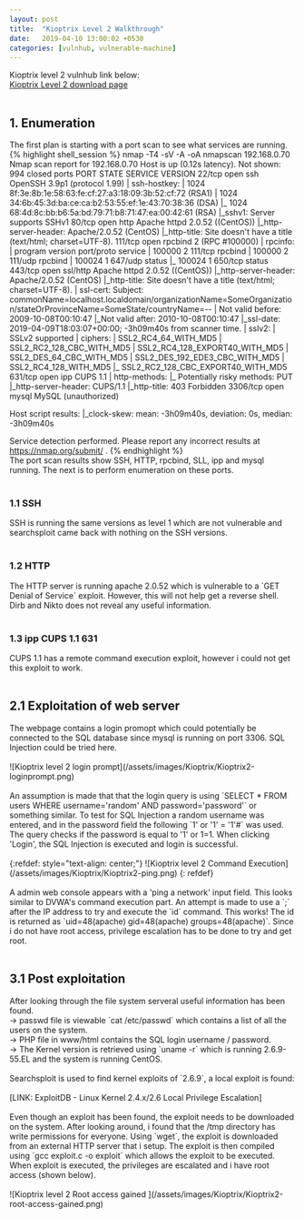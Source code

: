 ```yaml
---
layout: post
title:  "Kioptrix Level 2 Walkthrough"
date:   2019-04-10 13:00:02 +0530
categories: [vulnhub, vulnerable-machine]
---
```

Kioptrix level 2 vulnhub link below: <br>
[Kioptrix Level 2 download page]
<br><br>
<h2>1. Enumeration</h2>
The first plan is starting with a port scan to see what services are running.
{% highlight shell_session %}
nmap -T4 -sV -A -oA nmapscan 192.168.0.70
Nmap scan report for 192.168.0.70
Host is up (0.12s latency).
Not shown: 994 closed ports
PORT     STATE SERVICE  VERSION
22/tcp   open  ssh      OpenSSH 3.9p1 (protocol 1.99)
| ssh-hostkey:
|   1024 8f:3e:8b:1e:58:63:fe:cf:27:a3:18:09:3b:52:cf:72 (RSA1)
|   1024 34:6b:45:3d:ba:ce:ca:b2:53:55:ef:1e:43:70:38:36 (DSA)
|_  1024 68:4d:8c:bb:b6:5a:bd:79:71:b8:71:47:ea:00:42:61 (RSA)
|_sshv1: Server supports SSHv1
80/tcp   open  http     Apache httpd 2.0.52 ((CentOS))
|_http-server-header: Apache/2.0.52 (CentOS)
|_http-title: Site doesn't have a title (text/html; charset=UTF-8).
111/tcp  open  rpcbind  2 (RPC #100000)
| rpcinfo:
|   program version   port/proto  service
|   100000  2            111/tcp  rpcbind
|   100000  2            111/udp  rpcbind
|   100024  1            647/udp  status
|_  100024  1            650/tcp  status
443/tcp  open  ssl/http Apache httpd 2.0.52 ((CentOS))
|_http-server-header: Apache/2.0.52 (CentOS)
|_http-title: Site doesn't have a title (text/html; charset=UTF-8).
| ssl-cert: Subject: commonName=localhost.localdomain/organizationName=SomeOrganization/stateOrProvinceName=SomeState/countryName=--
| Not valid before: 2009-10-08T00:10:47
|_Not valid after:  2010-10-08T00:10:47
|_ssl-date: 2019-04-09T18:03:07+00:00; -3h09m40s from scanner time.
| sslv2:
|   SSLv2 supported
|   ciphers:
|     SSL2_RC4_64_WITH_MD5
|     SSL2_RC2_128_CBC_WITH_MD5
|     SSL2_RC4_128_EXPORT40_WITH_MD5
|     SSL2_DES_64_CBC_WITH_MD5
|     SSL2_DES_192_EDE3_CBC_WITH_MD5
|     SSL2_RC4_128_WITH_MD5
|_    SSL2_RC2_128_CBC_EXPORT40_WITH_MD5
631/tcp  open  ipp      CUPS 1.1
| http-methods:
|_  Potentially risky methods: PUT
|_http-server-header: CUPS/1.1
|_http-title: 403 Forbidden
3306/tcp open  mysql    MySQL (unauthorized)

Host script results:
|_clock-skew: mean: -3h09m40s, deviation: 0s, median: -3h09m40s

Service detection performed. Please report any incorrect results at https://nmap.org/submit/ .
{% endhighlight %}
<br>
The port scan results show SSH, HTTP, rpcbind, SLL, ipp and mysql running. The next is to perform
enumeration on these ports.
<br><br>
<h3 color="red">1.1 SSH</h3>
SSH is running the same versions as level 1 which are not vulnerable and searchsploit
came back with nothing on the SSH versions.
<br><br>
<h3>1.2 HTTP</h3>
The HTTP server is running apache 2.0.52 which is vulnerable to a `GET Denial of Service`
exploit. However, this will not help get a reverse shell. Dirb and Nikto does not reveal any useful information.
<br><br>
<h3>1.3 ipp CUPS 1.1 631</h3>
CUPS 1.1 has a remote command execution exploit, however i could not get this exploit to work.
<br><br>
<h2> 2.1 Exploitation of web server</h2>
The webpage contains a login promopt which could potentially be connected to the SQL database since
mysql is running on port 3306. SQL Injection could be tried here.<br><br>
![Kioptrix level 2 login prompt](/assets/images/Kioptrix/Kioptrix2-loginprompt.png)
<br><br>
An assumption is made that that the login query is using `SELECT * FROM users WHERE username='random' AND password='password'`
or something similar. To test for SQL Injection a random username was entered, and in the password field the following `1' or '1' = '1'#` was used. The query checks if the password is equal to '1' or 1=1. When clicking 'Login', the SQL Injection is
executed and login is successful.
<br><br>
{:refdef: style="text-align: center;"}
![Kioptrix level 2 Command Execution](/assets/images/Kioptrix/Kioptrix2-ping.png)
{: refdef}
<br><br>
A admin web console appears with a 'ping a network' input field. This looks similar to DVWA's command
execution part. An attempt is made to use a `;` after the IP address to try and execute the `id` command.
This works! The id is returned as `uid=48(apache) gid=48(apache) groups=48(apache)`. Since i do not have
root access, privilege escalation has to be done to try and get root.
<br><br>
<h2> 3.1 Post exploitation</h2>
After looking through the file system serveral useful information has been found.<br>
-> passwd file is viewable `cat /etc/passwd` which contains a list of all the users on the system. <br>
-> PHP file in www/html contains the SQL login username / password. <br>
-> The Kernel version is retrieved using `uname -r` which is running 2.6.9-55.EL and the system is running CentOS.
<br><br>
Searchsploit is used to find kernel exploits of `2.6.9`, a local exploit is found: <br><br>
[LINK: ExploitDB - Linux Kernel 2.4.x/2.6 Local Privilege Escalation]
<br><br>
Even though an exploit has been found, the exploit needs to be downloaded on the system.
After looking around, i found that the /tmp directory has write permissions for everyone.
Using `wget`, the exploit is downloaded from an external HTTP server that i setup. The exploit is
then compiled using `gcc exploit.c -o exploit` which allows the exploit to be executed. When exploit
is executed, the privileges are escalated and i have root access (shown below).
<br><br>
![Kioptrix level 2 Root access gained ](/assets/images/Kioptrix/Kioptrix2-root-access-gained.png)



[Kioptrix Level 2 download page]: https://www.vulnhub.com/entry/kioptrix-level-11-2,23/
[LINK: ExploitDB - Linux Kernel 2.4.x/2.6 Local Privilege Escalation]: https://www.exploit-db.com/exploits/9545
